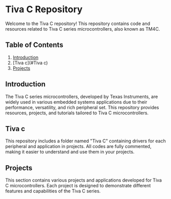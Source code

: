 # Tiva C Repository

Welcome to the Tiva C repository! This repository contains code and resources related to Tiva C series microcontrollers, also known as TM4C.

## Table of Contents

1. [Introduction](#introduction)
2. [Tiva c](#Tiva c)
3. [Projects](#projects)

## Introduction

The Tiva C series microcontrollers, developed by Texas Instruments, are widely used in various embedded systems applications due to their performance, versatility, and rich peripheral set. This repository provides resources, projects, and tutorials tailored to Tiva C microcontrollers.

## Tiva c

This repository includes a folder named "Tiva C" containing drivers for each peripheral and application in projects. All codes are fully commented, making it easier to understand and use them in your projects.

## Projects

This section contains various projects and applications developed for Tiva C microcontrollers. Each project is designed to demonstrate different features and capabilities of the Tiva C series.

